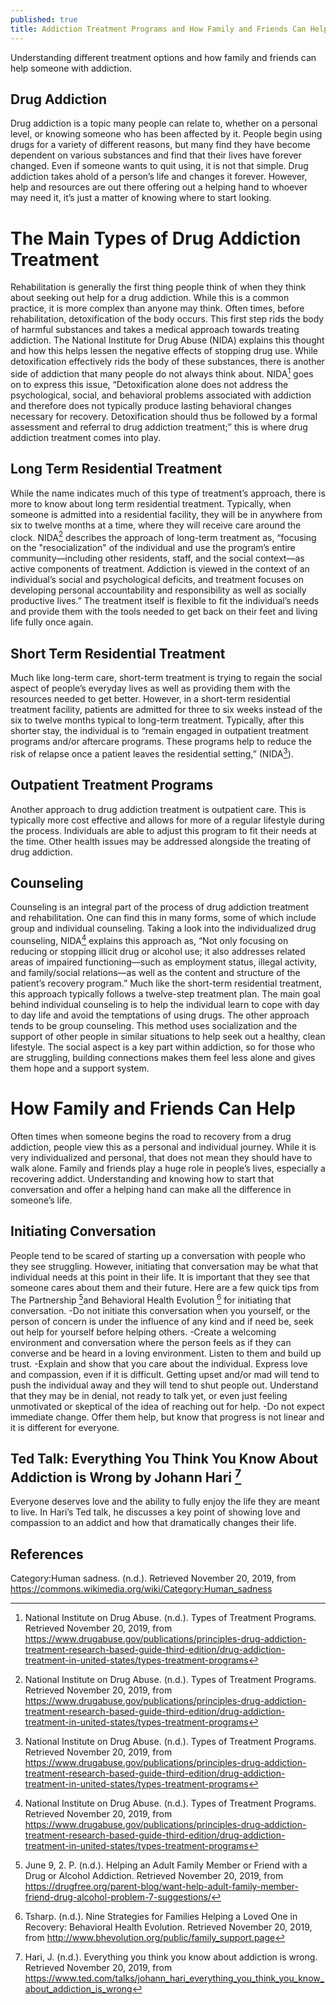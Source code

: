 ```yaml
---
published: true
title: Addiction Treatment Programs and How Family and Friends Can Help
---
```

Understanding different treatment options and how family and friends can help someone with addiction.

## Drug Addiction
Drug addiction is a topic many people can relate to, whether on a personal level, or knowing someone who has been affected by it. People begin using drugs for a variety of different reasons, but many find they have become dependent on various substances and find that their lives have forever changed. Even if someone wants to quit using, it is not that simple. Drug addiction takes ahold of a person’s life and changes it forever. However, help and resources are out there offering out a helping hand to whoever may need it, it’s just a matter of knowing where to start looking.

# The Main Types of Drug Addiction Treatment
Rehabilitation is generally the first thing people think of when they think about seeking out help for a drug addiction. While this is a common practice, it is more complex than anyone may think. Often times, before rehabilitation, detoxification of the body occurs. This first step rids the body of harmful substances and takes a medical approach towards treating addiction. The National Institute for Drug Abuse (NIDA) explains this thought and how this helps lessen the negative effects of stopping drug use. While detoxification effectively rids the body of these substances, there is another side of addiction that many people do not always think about. NIDA[^1] goes on to express this issue, “Detoxification alone does not address the psychological, social, and behavioral problems associated with addiction and therefore does not typically produce lasting behavioral changes necessary for recovery. Detoxification should thus be followed by a formal assessment and referral to drug addiction treatment;” this is where drug addiction treatment comes into play.

## Long Term Residential Treatment
While the name indicates much of this type of treatment’s approach, there is more to know about long term residential treatment. Typically, when someone is admitted into a residential facility, they will be in anywhere from six to twelve months at a time, where they will receive care around the clock. NIDA[^1] describes the approach of long-term treatment as, “focusing on the "resocialization" of the individual and use the program’s entire community—including other residents, staff, and the social context—as active components of treatment. Addiction is viewed in the context of an individual’s social and psychological deficits, and treatment focuses on developing personal accountability and responsibility as well as socially productive lives.” The treatment itself is flexible to fit the individual’s needs and provide them with the tools needed to get back on their feet and living life fully once again.

## Short Term Residential Treatment
Much like long-term care, short-term treatment is trying to regain the social aspect of people’s everyday lives as well as providing them with the resources needed to get better. However, in a short-term residential treatment facility, patients are admitted for three to six weeks instead of the six to twelve months typical to long-term treatment. Typically, after this shorter stay, the individual is to “remain engaged in outpatient treatment programs and/or aftercare programs. These programs help to reduce the risk of relapse once a patient leaves the residential setting,” (NIDA[^1]). 

## Outpatient Treatment Programs
Another approach to drug addiction treatment is outpatient care. This is typically more cost effective and allows for more of a regular lifestyle during the process. Individuals are able to adjust this program to fit their needs at the time. Other health issues may be addressed alongside the treating of drug addiction.

## Counseling
Counseling is an integral part of the process of drug addiction treatment and rehabilitation. One can find this in many forms, some of which include group and individual counseling. Taking a look into the individualized drug counseling, NIDA[^1] explains this approach as, “Not only focusing on reducing or stopping illicit drug or alcohol use; it also addresses related areas of impaired functioning—such as employment status, illegal activity, and family/social relations—as well as the content and structure of the patient’s recovery program.” Much like the short-term residential treatment, this approach typically follows a twelve-step treatment plan. The main goal behind individual counseling is to help the individual learn to cope with day to day life and avoid the temptations of using drugs. The other approach tends to be group counseling. This method uses socialization and the support of other people in similar situations to help seek out a healthy, clean lifestyle. The social aspect is a key part within addiction, so for those who are struggling, building connections makes them feel less alone and gives them hope and a support system.

# How Family and Friends Can Help 
Often times when someone begins the road to recovery from a drug addiction, people view this as a personal and individual journey. While it is very individualized and personal, that does not mean they should have to walk alone. Family and friends play a huge role in people’s lives, especially a recovering addict. Understanding and knowing how to start that conversation and offer a helping hand can make all the difference in someone’s life.

## Initiating Conversation
People tend to be scared of starting up a conversation with people who they see struggling. However, initiating that conversation may be what that individual needs at this point in their life. It is important that they see that someone cares about them and their future. Here are a few quick tips from The Partnership [^2]and Behavioral Health Evolution [^3] for initiating that conversation.
-Do not initiate this conversation when you yourself, or the person of concern is under the influence of any kind and if need be, seek out help for yourself before helping others.
-Create a welcoming environment and conversation where the person feels as if they can converse and be heard in a loving environment. Listen to them and build up trust.
-Explain and show that you care about the individual. Express love and compassion, even if it is difficult. Getting upset and/or mad will tend to push the individual away and they will tend to shut people out. Understand that they may be in denial, not ready to talk yet, or even just feeling unmotivated or skeptical of the idea of reaching out for help.
-Do not expect immediate change. Offer them help, but know that progress is not linear and it is different for everyone.

## Ted Talk: Everything You Think You Know About Addiction is Wrong by Johann Hari [^4]

Everyone deserves love and the ability to fully enjoy the life they are meant to live. In Hari’s Ted talk, he discusses a key point of showing love and compassion to an addict and how that dramatically changes their life.



## References

[^1]: National Institute on Drug Abuse. (n.d.). Types of Treatment Programs. Retrieved November 20, 2019, from https://www.drugabuse.gov/publications/principles-drug-addiction-treatment-research-based-guide-third-edition/drug-addiction-treatment-in-united-states/types-treatment-programs 

[^2]: June 9, 2. P. (n.d.). Helping an Adult Family Member or Friend with a Drug or Alcohol Addiction. Retrieved November 20, 2019, from https://drugfree.org/parent-blog/want-help-adult-family-member-friend-drug-alcohol-problem-7-suggestions/ 

[^3]: Tsharp. (n.d.). Nine Strategies for Families Helping a Loved One in Recovery: Behavioral Health Evolution. Retrieved November 20, 2019, from http://www.bhevolution.org/public/family_support.page

[^4]: Hari, J. (n.d.). Everything you think you know about addiction is wrong. Retrieved November 20, 2019, from https://www.ted.com/talks/johann_hari_everything_you_think_you_know_about_addiction_is_wrong 

Category:Human sadness. (n.d.). Retrieved November 20, 2019, from https://commons.wikimedia.org/wiki/Category:Human_sadness 
